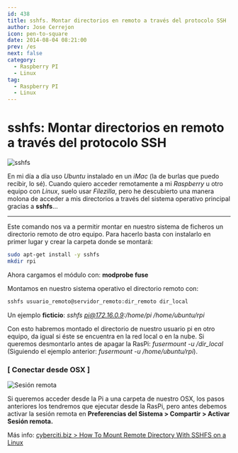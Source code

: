 ```yaml
---
id: 438
title: sshfs. Montar directorios en remoto a través del protocolo SSH
author: Jose Cerrejon
icon: pen-to-square
date: 2014-08-04 08:21:00
prev: /es
next: false
category:
  - Raspberry PI
  - Linux
tag:
  - Raspberry PI
  - Linux
---
```


# sshfs: Montar directorios en remoto a través del protocolo SSH

![sshfs](/images/2014/08/sshfs.png)

En mi día a día uso *Ubuntu* instalado en un *iMac* (la de burlas que puedo recibir, lo sé). Cuando quiero acceder remotamente a mi *Raspberry* u otro equipo con *Linux*, suelo usar *Filezilla*, pero he descubierto una manera molona de acceder a mis directorios a través del sistema operativo principal gracias a **sshfs**...

- - -
Este comando nos va a permitir montar en nuestro sistema de ficheros un directorio remoto de otro equipo. Para hacerlo basta con instalarlo en primer lugar y crear la carpeta donde se montará:

```bash
sudo apt-get install -y sshfs
mkdir rpi
```

Ahora cargamos el módulo con: **modprobe fuse**

Montamos en nuestro sistema operativo el directorio remoto con:

```bash
sshfs usuario_remoto@servidor_remoto:dir_remoto dir_local
```

Un ejemplo **ficticio**: *sshfs pi@172.16.0.9:/home/pi /home/ubuntu/rpi*

Con esto habremos montado el directorio de nuestro usuario pi en otro equipo, da igual si éste se encuentra en la red local o en la nube. Si queremos desmontarlo antes de apagar la RasPi: *fusermount -u /dir_local* (Siguiendo el ejemplo anterior: *fusermount -u /home/ubuntu/rpi*).

### [ Conectar desde OSX ]

![Sesión remota](/images/2014/08/remoteOSX.png "Sesión remota")

Si queremos acceder desde la Pi a una carpeta de nuestro OSX, los pasos anteriores los tendremos que ejecutar desde la RasPi, pero antes debemos activar la sesión remota en **Preferencias del Sistema > Compartir > Activar Sesión remota.**

Más info: [cyberciti.biz > How To Mount Remote Directory With SSHFS on a Linux](http://www.cyberciti.biz/faq/how-to-mount-remote-directory-filesystems-with-sshfs-on-linux/)